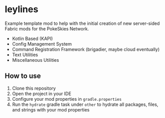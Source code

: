 # leylines
Example template mod to help with the initial creation of new server-sided Fabric mods for the PokeSkies Network.

- Kotlin Based (KAPI)
- Config Management System
- Command Registration Framework (brigadier, maybe cloud eventually)
- Text Utilities
- Miscellaneous Utilities

## How to use
1. Clone this repository
2. Open the project in your IDE
3. Configure your mod properties in `gradle.properties`
4. Run the `hydrate` gradle task under `other` to hydrate all packages, files, and strings with your mod properties